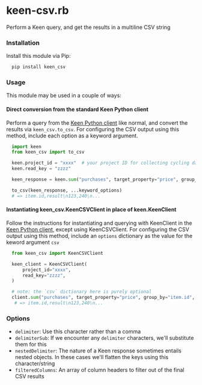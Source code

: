 # keen-csv.rb

Perform a Keen query, and get the results in a multiline CSV string

### Installation

Install this module via Pip:

```bash
  pip install keen_csv
```

### Usage

This module may be used in a couple of ways:

#### Direct conversion from the standard Keen Python client

Perform a query from the [Keen Python client](https://github.com/keenlabs/KeenClient-Python) like normal, and convert the results via `keen_csv.to_csv`. For configuring the CSV output using this method, include each option as a keyword argument.

```python
  import keen
  from keen_csv import to_csv

  keen.project_id = "xxxx"  # your project ID for collecting cycling data
  keen.read_key = "zzzz"

  keen_response = keen.sum("purchases", target_property="price", group_by="item.id", timeframe="this_14_days") # => [{ "item.id": 123, "result": 240 }, { ... }]

  to_csv(keen_response, ...keyword_options)
  # => item.id,result\n123,240\n...
```
#### Instantiating keen_csv.KeenCSVClient in place of keen.KeenClient
Follow the instructions for instantiating and querying with KeenClient in the [Keen Python client](https://github.com/keenlabs/KeenClient-Python), except using KeenCSVClient. For configuring the CSV output using this method, include an `options` dictionary as the value for the keword argument `csv`

```python
  from keen_csv import KeenCSVClient

  keen_client = KeenCSVClient(
      project_id="xxxx",
      read_key="zzzz",
  )

  # note: the `csv` dictionary here is purely optional
  client.sum("purchases", target_property="price", group_by="item.id", timeframe="this_14_days", csv={...options})
   # => item.id,result\n123,240\n...
```

### Options
*  `delimiter`:        Use this character rather than a comma
*  `delimiterSub`:     If we encounter any `delimiter` characters, we'll substitute them for this
*  `nestedDelimiter`:  The nature of a Keen response sometimes entails nested objects. In these cases we'll flatten the keys using this character/string
*  `filteredColumns`:  An array of column headers to filter out of the final CSV results
